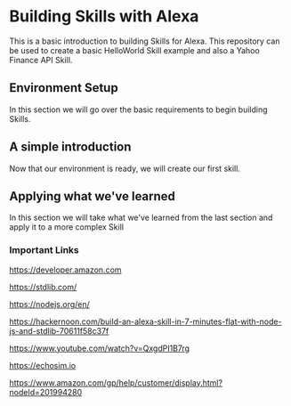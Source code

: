 # Building Skills with Alexa
This is a basic introduction to building Skills for Alexa. This repository can be used to create a basic HelloWorld Skill example and also a Yahoo Finance API Skill.

## Environment Setup
In this section we will go over the basic requirements to begin building Skills.

## A simple introduction
Now that our environment is ready, we will create our first skill.

## Applying what we've learned
In this section we will take what we've learned from the last section and apply it to a more complex Skill

### Important Links

https://developer.amazon.com

https://stdlib.com/

https://nodejs.org/en/

https://hackernoon.com/build-an-alexa-skill-in-7-minutes-flat-with-node-js-and-stdlib-70611f58c37f

https://www.youtube.com/watch?v=QxgdPI1B7rg

https://echosim.io

https://www.amazon.com/gp/help/customer/display.html?nodeId=201994280
